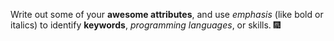 Write out some of your **awesome attributes**, and use *emphasis* (like bold or italics) to identify **keywords**, *programming languages*, or skills. :fireworks: 
